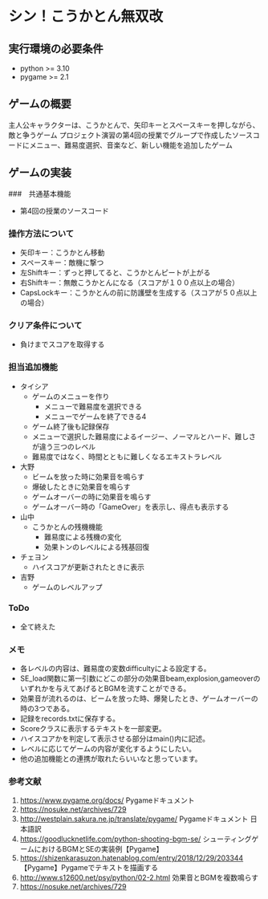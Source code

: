 # シン！こうかとん無双改
## 実行環境の必要条件
* python >= 3.10
* pygame >= 2.1

## ゲームの概要
主人公キャラクターは、こうかとんで、矢印キーとスペースキーを押しながら、敵と争うゲーム
プロジェクト演習の第4回の授業でグループで作成したソースコードにメニュー、難易度選択、音楽など、新しい機能を追加したゲーム

## ゲームの実装
###　共通基本機能
* 第4回の授業のソースコード
### 操作方法について
* 矢印キー：こうかとん移動
* スペースキー：敵機に撃つ
* 左Shiftキー：ずっと押してると、こうかとんピートが上がる
* 右Shiftキー：無敵こうかとんになる（スコアが１００点以上の場合）
* CapsLockキー：こうかとんの前に防護壁を生成する（スコアが５０点以上の場合）
### クリア条件について
* 負けまでスコアを取得する
### 担当追加機能
* タイシア
    + ゲームのメニューを作り
        - メニューで難易度を選択できる
        - メニューでゲームを終了できる4
    + ゲーム終了後も記録保存
    + メニューで選択した難易度によるイージー、ノーマルとハード、難しさが違う三つのレベル
    + 難易度ではなく、時間とともに難しくなるエキストラレベル
* 大野
    + ビームを放った時に効果音を鳴らす
    + 爆破したときに効果音を鳴らす
    + ゲームオーバーの時に効果音を鳴らす
    + ゲームオーバー時の「GameOver」を表示し、得点も表示する
* 山中
    + こうかとんの残機機能
        - 難易度による残機の変化
        - 効果トンのレベルによる残基回復
* チェヨン
    + ハイスコアが更新されたときに表示
* 吉野
    + ゲームのレベルアップ
### ToDo
* 全て終えた
### メモ
* 各レベルの内容は、難易度の変数difficultyによる設定する。
* SE_load関数に第一引数にどこの部分の効果音beam,explosion,gameoverのいずれかを与えてあげるとBGMを流すことができる。
* 効果音が流れるのは、ビームを放った時、爆発したとき、ゲームオーバーの時の3つである。
* 記録をrecords.txtに保存する。
* Scoreクラスに表示するテキストを一部変更。
* ハイスコアかを判定して表示させる部分はmain()内に記述。
* レベルに応じてゲームの内容が変化するようにしたい。
* 他の追加機能との連携が取れたらいいなと思っています。
### 参考文献
1. https://www.pygame.org/docs/ Pygameドキュメント
2. https://nosuke.net/archives/729
3. http://westplain.sakura.ne.jp/translate/pygame/ Pygameドキュメント 日本語訳
4. https://goodlucknetlife.com/python-shooting-bgm-se/ シューティングゲームにおけるBGMとSEの実装例【Pygame】
5. https://shizenkarasuzon.hatenablog.com/entry/2018/12/29/203344 【Pygame】Pygameでテキストを描画する
6. http://www.s12600.net/psy/python/02-2.html 効果音とBGMを複数鳴らす
7. https://nosuke.net/archives/729